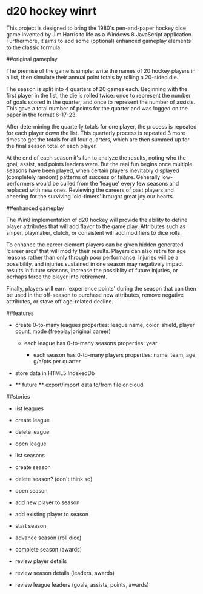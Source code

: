 d20 hockey winrt
===============

This project is designed to bring the 1980's pen-and-paper hockey dice game invented by Jim Harris to life as a Windows 8 JavaScript application. Furthermore, it aims to add some (optional) enhanced gameplay elements to the classic formula.

##original gameplay

The premise of the game is simple: write the names of 20 hockey players in a list, then simulate their annual point totals by rolling a 20-sided die. 

The season is split into 4 quarters of 20 games each. Beginning with the first player in the list, the die is rolled twice: once to represent the number of goals scored in the quarter, and once to represent the number of assists. This gave a total number of points for the quarter and was logged on the paper in the format 6-17-23.

After determining the quarterly totals for one player, the process is repeated for each player down the list. This quarterly process is repeated 3 more times to get the totals for all four quarters, which are then summed up for the final season total of each player.

At the end of each season it's fun to analyze the results, noting who the goal, assist, and points leaders were. But the real fun begins once multiple seasons have been played, when certain players inevitably displayed (completely random) patterns of success or failure. Generally low-performers would be culled from the 'league' every few seasons and replaced with new ones. Reviewing the careers of past players and cheering for the surviving 'old-timers' brought great joy our hearts.

##enhanced gameplay

The Win8 implementation of d20 hockey will provide the ability to define player attributes that will add flavor to the game play. Attributes such as sniper, playmaker, clutch, or consistent will add modifiers to dice rolls.

To enhance the career element players can be given hidden generated 'career arcs' that will modify their results. Players can also retire for age reasons rather than only through poor performance. Injuries will be a possibility, and injuries sustained in one season may negatively impact results in future seasons, increase the possiblity of future injuries, or perhaps force the player into retirement.

Finally, players will earn 'experience points' during the season that can then be used in the off-season to purchase new attributes, remove negative attributes, or stave off age-related decline.

##features

- create 0-to-many leagues
  properties: league name, color, shield, player count, mode (freeplay|original|career)

  - each league has 0-to-many seasons
    properties: year

    - each season has 0-to-many players
      properties: name, team, age, g/a/pts per quarter

- store data in HTML5 IndexedDb
- ** future ** export/import data to/from file or cloud


##stories

* list leagues
* create league
* delete league
* open league

* list seasons
* create season
* delete season? (don't think so)
* open season

* add new player to season
* add existing player to season
* start season
* advance season (roll dice)
* complete season (awards)

* review player details
* review season details (leaders, awards)
* review league leaders (goals, assists, points, awards)
